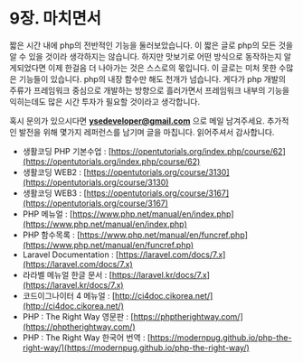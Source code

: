 # 9장. 마치면서

짧은 시간 내에 php의 전반적인 기능을 둘러보았습니다. 이 짧은 글로 php의 모든 것을 알 수 있을 것이라 생각하지는 않습니다. 하지만 맛보기로 어떤 방식으로 동작하는지 알게되었다면 이제 한걸음 더 나아가는 것은 스스로의 몫입니다. 이 글로는 미처 못한 수많은 기능들이 있습니다. php의 내장 함수만 해도 천개가 넘습니다. 게다가 php 개발의 주류가 프레임워크 중심으로 개발하는 방향으로 흘러가면서 프레임워크 내부의 기능을 익히는데도 많은 시간 투자가 필요할 것이라고 생각합니다.

혹시 문의가 있으시다면 **[ysedeveloper@gmail.com](mailto:ysedeveloper@gmail.com)** 으로 메일 남겨주세요. 추가적인 발전을 위해 몇가지 레퍼런스를 남기며 글을 마칩니다. 읽어주셔서 감사합니다.

* 생활코딩 PHP 기본수업 : [https://opentutorials.org/index.php/course/62](https://opentutorials.org/index.php/course/62)
* 생활코딩 WEB2 : [https://opentutorials.org/course/3130](https://opentutorials.org/course/3130)
* 생활코딩 WEB3 : [https://opentutorials.org/course/3167](https://opentutorials.org/course/3167)
* PHP 메뉴얼 : [https://www.php.net/manual/en/index.php](https://www.php.net/manual/en/index.php)
* PHP 함수목록 : [https://www.php.net/manual/en/funcref.php](https://www.php.net/manual/en/funcref.php)
* Laravel Documentation : [https://laravel.com/docs/7.x](https://laravel.com/docs/7.x)
* 라라벨 메뉴얼 한글 문서 : [https://laravel.kr/docs/7.x](https://laravel.kr/docs/7.x)
* 코드이그나이터 4 메뉴얼 : [http://ci4doc.cikorea.net/](http://ci4doc.cikorea.net/)
* PHP : The Right Way 영문판 : [https://phptherightway.com/](https://phptherightway.com/)
* PHP : The Right Way 한국어 번역 : [https://modernpug.github.io/php-the-right-way/](https://modernpug.github.io/php-the-right-way/)
